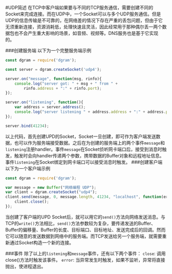 #UDP简述
在TCP中客户端如果要与不同的TCP服务通信，需要创建不同的Socket来完成连接。而在UDP中，一个Socket可以与多个UDP服务通信。但是UDP的信息传输是不可靠的，在网络差的情况下存在严重的丢包问题，但由于它无须重新连接，资源消耗低，处理快速且灵活，因此经常用于那种偶尔丢一两个数据包也不会产生重大影响的场景，如音频、视频等。DNS服务也是基于它实现的。

###创建服务端
以下为一个完整服务端示例
```javascript
const dgram = require('dgram');

const server = dgram.createSocket('udp4');

server.on("message", function(msg, rinfo){
    console.log("server got: " + msg + " from " + 
        rinfo.address + ":" + rinfo.port);
});

server.on("listening", function(){
    var address = server.address();
    console.log("server listening " + address.address + ":" + address.port);
});

server.bind(41234);
```
以上代码，首先创建UPD的Socket，Socket一旦创建，即可作为客户端发送数据，也可以作为服务端接受数据。之后在为创建的服务端上的两个事件`message`和`listening`注册handler。事件`message`在Socket侦听网卡端口后，接受到消息时触发，触发时会向handler传递两个参数，携带数据的Buffer对象和远程地址信息。事件`listening`在Socket绑定到网卡端口可以接受消息时触发。
###创建客户端
以下为一个客户端示例
```javascript
const dgram = require('dgram');

var message = new Buffer("网络编程 UDP");
var client = dgram.createSocket("udp4");
client.send(message, 0, message.length, 41234, "localhost", function(err, bytes){
    client.close();
});
```
当创建了客户端的UPD Socket后，就可以用它的`send()`方法向网络发送消息。与TCP的`write()`方法相比，`send()`方法参数较为复杂，要传递发送的Buffer、Buffer的偏移量、Buffer的长度、目标端口、目标地址、发送完成后的回调。然而它可以随意的发送数据到网络中的服务端。而TCP发送给另一个服务端，就需要重新通过Socket构造一个新的连接。

###事件
除了以上的`listening`和`message`事件，还有以下两个事件：
`close`: 调用close()方法时触发该事件。
`error`:  当异常发生时触发，如果不监听，异常将直接抛出，使进程退出。